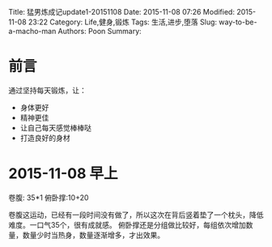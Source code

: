 Title: 猛男炼成记update1-20151108
Date: 2015-11-08 07:26
Modified: 2015-11-08 23:22
Category: Life,健身,锻炼
Tags: 生活,进步,堕落
Slug: way-to-be-a-macho-man
Authors: Poon
Summary: 

# 前言
通过坚持每天锻炼，让：

* 身体更好
* 精神更佳
* 让自己每天感觉棒棒哒
*  打造良好的身材

# 2015-11-08 早上 

卷腹: 35*1
俯卧撑:10+20

卷腹这运动，已经有一段时间没有做了，所以这次在背后竖着垫了一个枕头，降低难度。一口气35个，很有成就感。
俯卧撑还是分组做比较好，每组依次增加数量，数量少时当热身，数量逐渐增多，才出效果。
